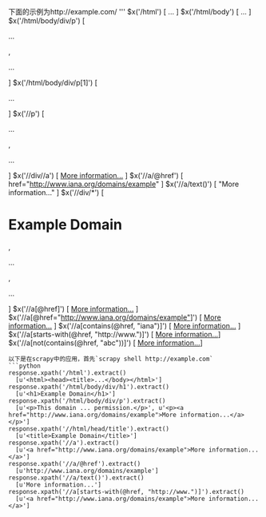 下面的示例为http://example.com/
'''
$x('/html')
  [ <html>...</html> ]
$x('/html/body')
  [ <body>...</body> ]
$x('/html/body/div/p')
  [ <p>...</p>, <p>...</p> ]
$x('/html/body/div/p[1]')
  [ <p>...</p> ]
$x('//p')
  [ <p>...</p>, <p>...</p> ]
$x('//div//a')
  [ <a href="http://www.iana.org/domains/example">More information...</a> ]
$x('//a/@href')
  [ href="http://www.iana.org/domains/example" ]
$x('//a/text()')
  [ "More information..." ]
$x('//div/*')
  [ <h1>Example Domain</h1>, <p>...</p>, <p>...</p> ]
$x('//a[@href]')
  [ <a href="http://www.iana.org/domains/example">More information...</a> ]
$x('//a[@href="http://www.iana.org/domains/example"]')
  [ <a href="http://www.iana.org/domains/example">More information...</a> ]
$x('//a[contains(@href, "iana")]')
  [ <a href="http://www.iana.org/domains/example">More information...</a> ]
$x('//a[starts-with(@href, "http://www.")]')
  [ <a href="http://www.iana.org/domains/example">More information...</a>]
$x('//a[not(contains(@href, "abc"))]')
  [ <a href="http://www.iana.org/domains/example">More information...</a>]
```
以下是在scrapy中的应用，首先`scrapy shell http://example.com`
```python
response.xpath('/html').extract()
  [u'<html><head><title>...</body></html>']
response.xpath('/html/body/div/h1').extract()
  [u'<h1>Example Domain</h1>']
response.xpath('/html/body/div/p').extract()
  [u'<p>This domain ... permission.</p>', u'<p><a href="http://www.iana.org/domains/example">More information...</a></p>']
response.xpath('//html/head/title').extract()
  [u'<title>Example Domain</title>']
response.xpath('//a').extract()
  [u'<a href="http://www.iana.org/domains/example">More information...</a>']
response.xpath('//a/@href').extract()
  [u'http://www.iana.org/domains/example']
response.xpath('//a/text()').extract()
  [u'More information...']
response.xpath('//a[starts-with(@href, "http://www.")]').extract()
  [u'<a href="http://www.iana.org/domains/example">More information...</a>']
